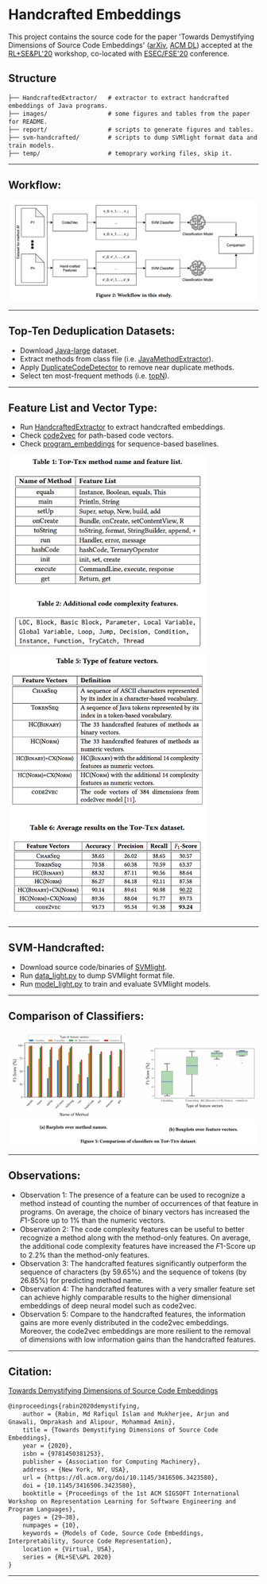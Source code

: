 # Handcrafted Embeddings

This project contains the source code for the paper 'Towards Demystifying Dimensions of Source Code Embeddings' ([arXiv](https://arxiv.org/abs/2008.13064), [ACM DL](https://dl.acm.org/doi/10.1145/3416506.3423580)) accepted at the [RL+SE&PL'20](https://rlsepl-fse.github.io/) workshop, co-located with [ESEC/FSE'20](https://2020.esec-fse.org/track/esecfse-2020-workshops) conference.

## Structure

```
├── HandcraftedExtractor/   # extractor to extract handcrafted embeddings of Java programs.
├── images/                 # some figures and tables from the paper for README.
├── report/                 # scripts to generate figures and tables.
├── svm-handcrafted/        # scripts to dump SVMlight format data and train models.
├── temp/                   # temoprary working files, skip it.
``` 

---

## Workflow:

<img src="./images/Workflow.png" alt="Workflow"/>

---

## Top-Ten Deduplication Datasets:

- Download [Java-large](https://github.com/tech-srl/code2seq#java) dataset.
- Extract methods from class file (i.e. [JavaMethodExtractor](https://github.com/mdrafiqulrabin/tnpa-AST/tree/master/JavaMethodExtractor)).
- Apply [DuplicateCodeDetector](https://github.com/microsoft/near-duplicate-code-detector/tree/master/DuplicateCodeDetector) to remove near duplicate methods.
- Select ten most-frequent methods (i.e. [topN](https://github.com/mdrafiqulrabin/handcrafted-embeddings/blob/master/temp/sample/topN.py)).

---

## Feature List and Vector Type:

- Run [HandcraftedExtractor](https://github.com/mdrafiqulrabin/handcrafted-embeddings/blob/master/HandcraftedExtractor) to extract handcrafted embeddings.
- Check [code2vec](https://github.com/tech-srl/code2vec#exporting-the-code-vectors-for-the-given-code-examples) for path-based code vectors.
- Check [program_embeddings](https://github.com/mdrafiqulrabin/program_embeddings) for sequence-based baselines.

<img src="./images/FeatureList.png" alt="FeatureList" width="400"/> <img src="./images/VectorType.png" alt="VectorType" width="400"/>

---

## SVM-Handcrafted:

- Download source code/binaries of [SVMlight](http://svmlight.joachims.org/).
- Run [data_light.py](https://github.com/mdrafiqulrabin/handcrafted-embeddings/blob/master/svm-handcrafted/data_light.py) to dump SVMlight format file.
- Run [model_light.py](https://github.com/mdrafiqulrabin/handcrafted-embeddings/blob/master/svm-handcrafted/model_light.py) to train and evaluate SVMlight models.

---

##  Comparison of Classifiers:

<img src="./images/Comparison.png" alt="Comparison"/>

---

## Observations:

- Observation 1: The presence of a feature can be used to recognize a method instead of counting the number of occurrences of that feature in programs. On average, the choice of binary vectors has increased the 𝐹1-Score up to 1% than the numeric vectors.
- Observation 2: The code complexity features can be useful to better recognize a method along with the method-only features. On average, the additional code complexity features have increased the 𝐹1-Score up to 2.2% than the method-only features.
- Observation 3: The handcrafted features significantly outperform the sequence of characters (by 59.65%) and the sequence of tokens (by 26.85%) for predicting method name.
- Observation 4: The handcrafted features with a very smaller feature set can achieve highly comparable results to the higher dimensional embeddings of deep neural model such as code2vec.
- Observation 5: Compare to the handcrafted features, the information gains are more evenly distributed in the code2vec embeddings. Moreover, the code2vec embeddings are more resilient to the removal of dimensions with low information gains than the handcrafted features.

---

## Citation:

[Towards Demystifying Dimensions of Source Code Embeddings](https://dl.acm.org/doi/10.1145/3416506.3423580)

```
@inproceedings{rabin2020demystifying,
    author = {Rabin, Md Rafiqul Islam and Mukherjee, Arjun and Gnawali, Omprakash and Alipour, Mohammad Amin},
    title = {Towards Demystifying Dimensions of Source Code Embeddings},
    year = {2020},
    isbn = {9781450381253},
    publisher = {Association for Computing Machinery},
    address = {New York, NY, USA},
    url = {https://dl.acm.org/doi/10.1145/3416506.3423580},
    doi = {10.1145/3416506.3423580},
    booktitle = {Proceedings of the 1st ACM SIGSOFT International Workshop on Representation Learning for Software Engineering and Program Languages},
    pages = {29–38},
    numpages = {10},
    keywords = {Models of Code, Source Code Embeddings, Interpretability, Source Code Representation},
    location = {Virtual, USA},
    series = {RL+SE\&PL 2020}
}
```

- - -
